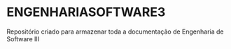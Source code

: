 # ENGENHARIASOFTWARE3
Repositório criado para armazenar toda a documentação de Engenharia de Software III
